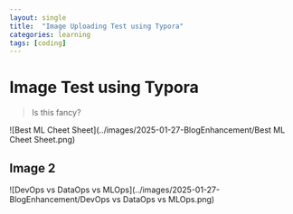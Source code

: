 ```yaml
---
layout: single
title:  "Image Uploading Test using Typora"
categories: learning
tags: [coding]
---
```


# Image Test using Typora

> Is this fancy? 



![Best ML Cheet Sheet](../images/2025-01-27-BlogEnhancement/Best ML Cheet Sheet.png) 



## Image 2

![DevOps vs DataOps vs MLOps](../images/2025-01-27-BlogEnhancement/DevOps vs DataOps vs MLOps.png)